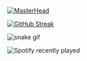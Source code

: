 <!--START_SECTION:waka-->
<!--END_SECTION:waka-->

[![MasterHead](https://github.com/LuigiBMacario/LuigiBMacario/header.png)](https://github.com/LuigiBMacario/LuigiBMacario)

[![GitHub Streak](https://github-readme-streak-stats.herokuapp.com/?user=LuigiBMacario)](https://git.io/streak-stats)

![snake gif](https://github.com/LuigiBMacario/LuigiBMacario/blob/output/github-contribution-grid-snake.gif)

![Spotify recently played](https://spotify-recently-played-readme.vercel.app/api?user=31xfk7jjff526bymiwv4p4qhqq24)

